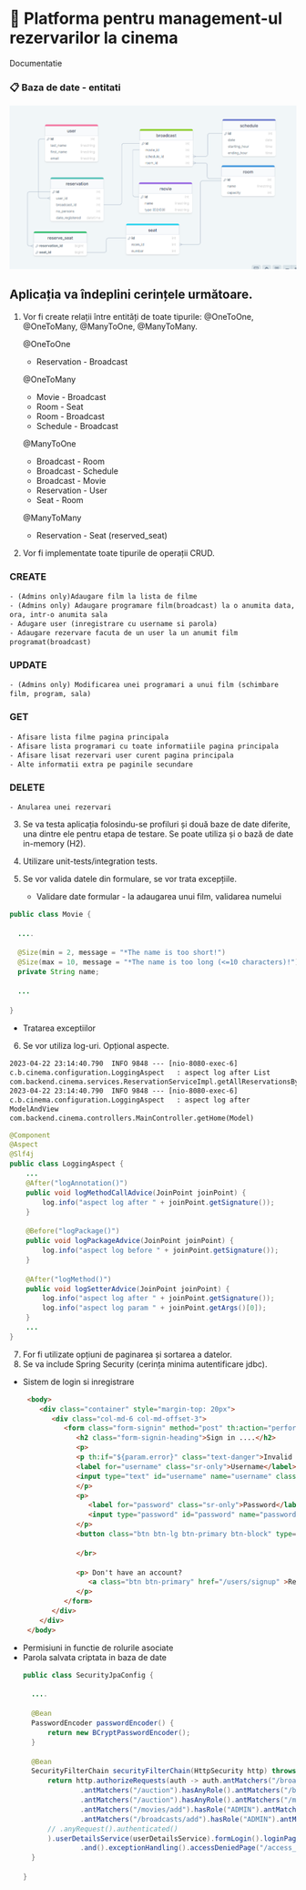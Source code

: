 # :cinema: Platforma pentru management-ul rezervarilor la cinema 
Documentatie

### :clipboard:  Baza de date - entitati
![DB schema](https://github.com/DimaOanaTeodora/Cinema-Management-Backend/blob/main/DB.png?raw=true)

## Aplicația va îndeplini cerințele următoare.
1. Vor fi create relații între entități de toate tipurile: @OneToOne, @OneToMany, @ManyToOne, @ManyToMany.

   @OneToOne 
   - Reservation - Broadcast
  
   @OneToMany
   - Movie - Broadcast
   - Room - Seat
   - Room - Broadcast
   - Schedule - Broadcast
  
   @ManyToOne
   - Broadcast - Room
   - Broadcast - Schedule
   - Broadcast - Movie
   - Reservation - User
   - Seat - Room
  
   @ManyToMany
   - Reservation - Seat (reserved_seat)

2. Vor fi implementate toate tipurile de operații CRUD.
### CREATE
	- (Admins only)Adaugare film la lista de filme
	- (Admins only) Adaugare programare film(broadcast) la o anumita data, ora, intr-o anumita sala
	- Adugare user (inregistrare cu username si parola)
	- Adaugare rezervare facuta de un user la un anumit film programat(broadcast)
### UPDATE
    - (Admins only) Modificarea unei programari a unui film (schimbare film, program, sala) 
### GET
	- Afisare lista filme pagina principala
	- Afisare lista programari cu toate informatiile pagina principala
	- Afisare lisat rezervari user curent pagina principala
	- Alte informatii extra pe paginile secundare
### DELETE
    - Anularea unei rezervari
   
3. Se va testa aplicația folosindu-se profiluri și două baze de date diferite, una dintre ele pentru etapa de testare. Se poate utiliza și o bază de date in-memory (H2).
   
4. Utilizare unit-tests/integration tests.
   
5. Se vor valida datele din formulare, se vor trata excepțiile.
   - Validare date formular - la adaugarea unui film, validarea numelui
  ```Java
  public class Movie {

	....

	@Size(min = 2, message = "*The name is too short!")
	@Size(max = 10, message = "*The name is too long (<=10 characters)!")
	private String name;

	...

  }
  ```
   - Tratarea exceptiilor 
6. Se vor utiliza log-uri. Opțional aspecte.
```
2023-04-22 23:14:40.790  INFO 9848 --- [nio-8080-exec-6] c.b.cinema.configuration.LoggingAspect   : aspect log after List com.backend.cinema.services.ReservationServiceImpl.getAllReservationsByUsername(String)
2023-04-22 23:14:40.790  INFO 9848 --- [nio-8080-exec-6] c.b.cinema.configuration.LoggingAspect   : aspect log after ModelAndView com.backend.cinema.controllers.MainController.getHome(Model)
```
```Java
@Component
@Aspect
@Slf4j
public class LoggingAspect {
	...
	@After("logAnnotation()")
	public void logMethodCallAdvice(JoinPoint joinPoint) {
		log.info("aspect log after " + joinPoint.getSignature());
	}

	@Before("logPackage()")
	public void logPackageAdvice(JoinPoint joinPoint) {
		log.info("aspect log before " + joinPoint.getSignature());
	}

	@After("logMethod()")
	public void logSetterAdvice(JoinPoint joinPoint) {
		log.info("aspect log after " + joinPoint.getSignature());
		log.info("aspect log param " + joinPoint.getArgs()[0]);
	}
	...
}
```
7. For fi utilizate opțiuni de paginarea și sortarea a datelor.
8. Se va include Spring Security (cerința minima autentificare jdbc).
- Sistem de login si inregistrare
  ```html
   <body>
      <div class="container" style="margin-top: 20px">
         <div class="col-md-6 col-md-offset-3">
            <form class="form-signin" method="post" th:action="perform_login">
               <h2 class="form-signin-heading">Sign in ....</h2>
               <p>
               <p th:if="${param.error}" class="text-danger">Invalid user or password</p>
               <label for="username" class="sr-only">Username</label>
               <input type="text" id="username" name="username" class="form-control" placeholder="Username" required autofocus>
               </p>
               <p>
                  <label for="password" class="sr-only">Password</label>
                  <input type="password" id="password" name="password" class="form-control" placeholder="Password" required>
               </p>
               <button class="btn btn-lg btn-primary btn-block" type="submit">Sign in</button>
               
               </br>
               
               <p> Don't have an account?
               	  <a class="btn btn-primary" href="/users/signup" >Register</a>
               </p>
            </form>
         </div>
      </div>
   </body>
  ```
- Permisiuni in functie de rolurile asociate
- Parola salvata criptata in baza de date 
  ```Java
  public class SecurityJpaConfig {

	....

	@Bean
	PasswordEncoder passwordEncoder() {
		return new BCryptPasswordEncoder();
	}

	@Bean
	SecurityFilterChain securityFilterChain(HttpSecurity http) throws Exception {
		return http.authorizeRequests(auth -> auth.antMatchers("/broadcasts").permitAll()
				.antMatchers("/auction").hasAnyRole().antMatchers("/broadcasts/**").hasRole("ADMIN")
				.antMatchers("/auction").hasAnyRole().antMatchers("/movies/**").hasRole("ADMIN")
				.antMatchers("/movies/add").hasRole("ADMIN").antMatchers("/login").permitAll()
				.antMatchers("/broadcasts/add").hasRole("ADMIN").antMatchers("/login").permitAll()
		// .anyRequest().authenticated()
		).userDetailsService(userDetailsService).formLogin().loginPage("/login").loginProcessingUrl("/perform_login")
				.and().exceptionHandling().accessDeniedPage("/access_denied").and().httpBasic(withDefaults()).build();
	}

  }
  ```

